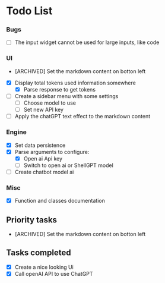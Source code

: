 # Todo List

### Bugs

- [ ] The input widget cannot be used for large inputs, like code

### UI

- [ARCHIVED] Set the markdown content on botton left
- [x] Display total tokens used information somewhere
  - [x] Parse response to get tokens
- [ ] Create a sidebar menu with some settings
  - [ ] Choose model to use
  - [ ] Set new API key
- [ ] Apply the chatGPT text effect to the markdown content

### Engine

- [x] Set data persistence
- [x] Parse arguments to configure:
  - [x] Open ai Api key
  - [ ] Switch to open ai or ShellGPT model
- [ ] Create chatbot model ai

### Misc

- [x] Function and classes documentation

## Priority tasks

- [ARCHIVED] Set the markdown content on botton left

## Tasks completed

- [x] Create a nice looking Ui
- [x] Call openAI API to use ChatGPT
